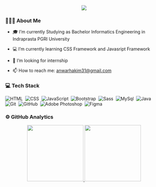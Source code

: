 
<h1 align="center">
    <img src="https://readme-typing-svg.herokuapp.com/?font=Kanit&size=35&center=true&vCenter=true&color=050f2c&width=500&height=70&duration=4000&lines=Hi+There!+👋;+I'm+Anwar+Hakim!;" />
</h1>

### 👨🏻‍💻 About Me 

- 🎓 I’m currently Studying as Bachelor Informatics Engineering in Indraprasta PGRI University

- 💻 I’m currently learning CSS Framework and Javasript Framework

- 💼 I’m looking for internship

- 📫 How to reach me: anwarhakim31@gmail.com

### 💻 Tech Stack
![HTML](https://img.shields.io/badge/-HTML-050f2c?style=flat&logo=HTML5)&nbsp;
![CSS](https://img.shields.io/badge/-CSS-050f2c?style=flat&logo=CSS3&logoColor=1572B6)&nbsp;
![JavaScript](https://img.shields.io/badge/-JavaScript-050f2c?style=flat&logo=javascript)&nbsp;
![Bootstrap](https://img.shields.io/badge/-Bootstrap-050f2c?style=flat&logo=bootstrap)&nbsp;
![Sass](https://img.shields.io/badge/-Sass-050f2c?style=flat&logo=Sass)&nbsp;
![MySql](https://img.shields.io/badge/-MySQL-050f2c?style=flat&logo=mysql&logoColor=white)&nbsp;
![Java](https://img.shields.io/badge/java-050f2c?style=flat&logo=openjdk)&nbsp;
![Git](https://img.shields.io/badge/-Git-050f2c?style=flat&logo=git)&nbsp;
![GitHub](https://img.shields.io/badge/-GitHub-050f2c?style=flat&logo=github)&nbsp;
![Adobe Photoshop](https://img.shields.io/badge/adobe%20photoshop-050f2c?style=flat&logo=adobe%20photoshop)&nbsp;
![Figma](https://img.shields.io/badge/Figma-0F172A?&logo=Figma)&nbsp;



### ⚙️ GitHub Analytics
<p align="center">
<a href="https://github.com/anwarhakim31">
    <img height="180em" src="https://github-readme-stats.vercel.app/api/top-langs/?username=anwarhakim31&layout=compact&theme=algolia"/>
    <img height="180em" src="https://github-readme-stats.vercel.app/api?username=anwarhakim31&show_icons=true&theme=algolia"/>
</a>
</p>
